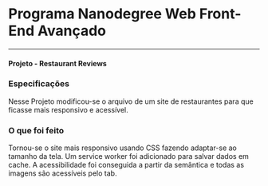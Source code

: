 # Programa Nanodegree Web Front-End Avançado
---
#### Projeto - Restaurant Reviews


### Especificações

Nesse Projeto modificou-se o arquivo de um site de restaurantes para que ficasse mais responsivo e acessível.

### O que foi feito

Tornou-se o site mais responsivo usando CSS fazendo adaptar-se ao tamanho da tela.
Um service worker foi adicionado para salvar dados em cache.
A acessibilidade foi conseguida a partir da semântica e todas as imagens são acessíveis pelo tab.
